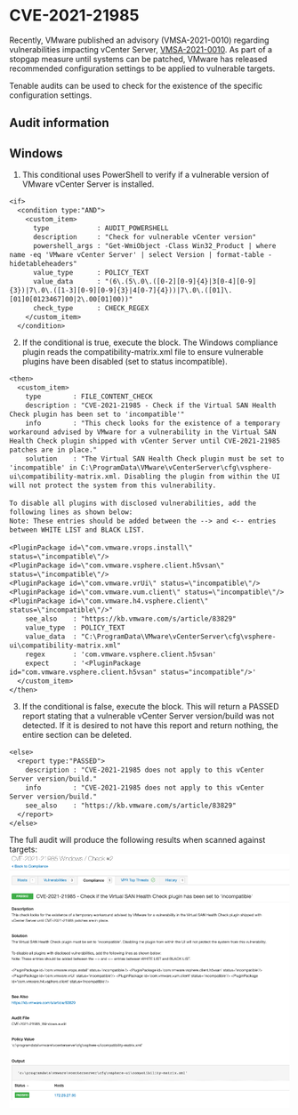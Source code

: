 # CVE-2021-21985
Recently, VMware published an advisory (VMSA-2021-0010) regarding vulnerabilities impacting vCenter Server, [VMSA-2021-0010](https://www.vmware.com/security/advisories/VMSA-2021-0010.html). As part of a stopgap measure until systems can be patched, VMware has released recommended configuration settings to be applied to vulnerable targets.

Tenable audits can be used to check for the existence of the specific configuration settings.

## Audit information

## Windows
1. This conditional uses PowerShell to verify if a vulnerable version of VMware vCenter Server is installed.
```
<if>
  <condition type:"AND">
    <custom_item>
      type            : AUDIT_POWERSHELL
      description     : "Check for vulnerable vCenter version"
      powershell_args : "Get-WmiObject -Class Win32_Product | where name -eq 'VMware vCenter Server' | select Version | format-table -hidetableheaders"
      value_type      : POLICY_TEXT
      value_data      : "(6\.(5\.0\.([0-2][0-9]{4}|3[0-4][0-9]{3})|7\.0\.([1-3][0-9][0-9]{3}|4[0-7]{4}))|7\.0\.([01]\.[01]0[0123467]00|2\.00[01]00))"
      check_type      : CHECK_REGEX
    </custom_item>
  </condition>
```
2. If the conditional is true, execute the <then></then> block. The Windows compliance plugin reads the compatibility-matrix.xml file to ensure vulnerable plugins have been disabled (set to status incompatible).
```
<then>
  <custom_item>
    type        : FILE_CONTENT_CHECK
    description : "CVE-2021-21985 - Check if the Virtual SAN Health Check plugin has been set to 'incompatible'"
    info        : "This check looks for the existence of a temporary workaround advised by VMware for a vulnerability in the Virtual SAN Health Check plugin shipped with vCenter Server until CVE-2021-21985 patches are in place."
    solution    : "The Virtual SAN Health Check plugin must be set to 'incompatible' in C:\ProgramData\VMware\vCenterServer\cfg\vsphere-ui\compatibility-matrix.xml. Disabling the plugin from within the UI will not protect the system from this vulnerability.

To disable all plugins with disclosed vulnerabilities, add the following lines as shown below:
Note: These entries should be added between the --> and <-- entries between WHITE LIST and BLACK LIST.

<PluginPackage id=\"com.vmware.vrops.install\" status=\"incompatible\"/>
<PluginPackage id=\"com.vmware.vsphere.client.h5vsan\" status=\"incompatible\"/>
<PluginPackage id=\"com.vmware.vrUi\" status=\"incompatible\"/>
<PluginPackage id=\"com.vmware.vum.client\" status=\"incompatible\"/>
<PluginPackage id=\"com.vmware.h4.vsphere.client\" status=\"incompatible\"/>"
    see_also    : "https://kb.vmware.com/s/article/83829"
    value_type  : POLICY_TEXT
    value_data  : "C:\ProgramData\VMware\vCenterServer\cfg\vsphere-ui\compatibility-matrix.xml"
    regex       : 'com.vmware.vsphere.client.h5vsan'
    expect      : '<PluginPackage id="com.vmware.vsphere.client.h5vsan" status="incompatible"/>'
  </custom_item>
</then>
```
3. If the conditional is false, execute the <else></else> block. This will return a PASSED report stating that a vulnerable vCenter Server version/build was not detected. If it is desired to not have this report and return nothing, the entire <else></else> section can be deleted.
```
<else>
  <report type:"PASSED">
    description : "CVE-2021-21985 does not apply to this vCenter Server version/build."
    info        : "CVE-2021-21985 does not apply to this vCenter Server version/build."
    see_also    : "https://kb.vmware.com/s/article/83829"
  </report>
</else>
```

The full audit will produce the following results when scanned against targets:
![Nessus 1](images/nessus1.png)
